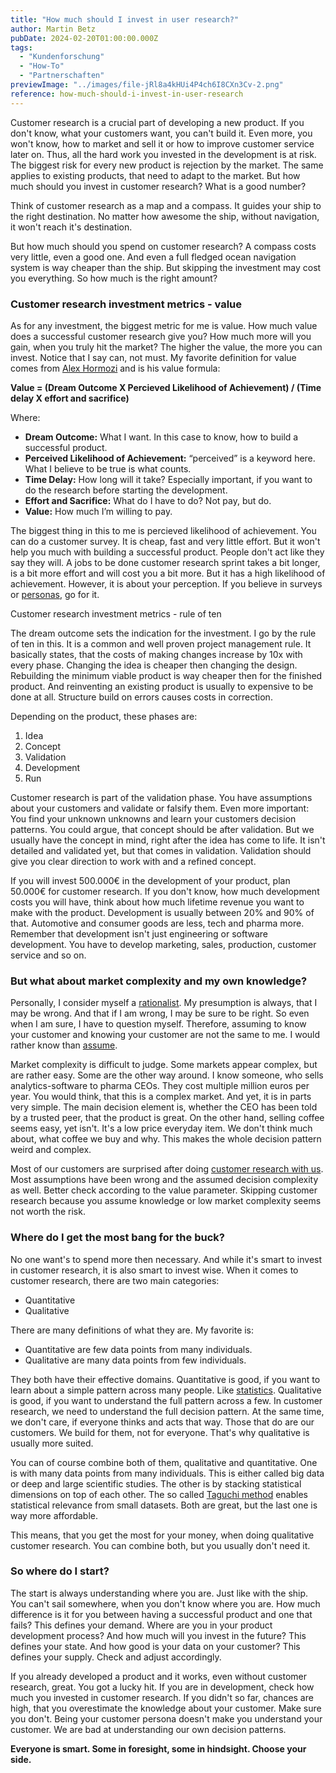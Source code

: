 ```yaml
---
title: "How much should I invest in user research?"
author: Martin Betz
pubDate: 2024-02-20T01:00:00.000Z
tags:
  - "Kundenforschung"
  - "How-To"
  - "Partnerschaften"
previewImage: "../images/file-jRl8a4kHUi4P4ch6I8CXn3Cv-2.png"
reference: how-much-should-i-invest-in-user-research
---
```


Customer research is a crucial part of developing a new product. If you don't know, what your customers want, you can't build it. Even more, you won't know, how to market and sell it or how to improve customer service later on. Thus, all the hard work you invested in the development is at risk. The biggest risk for every new product is rejection by the market. The same applies to existing products, that need to adapt to the market. But how much should you invest in customer research? What is a good number?

Think of customer research as a map and a compass. It guides your ship to the right destination. No matter how awesome the ship, without navigation, it won't reach it's destination.

But how much should you spend on customer research? A compass costs very little, even a good one. And even a full fledged ocean navigation system is way cheaper than the ship. But skipping the investment may cost you everything. So how much is the right amount?

### Customer research investment metrics - value

As for any investment, the biggest metric for me is value. How much value does a successful customer research give you? How much more will you gain, when you truly hit the market? The higher the value, the more you can invest. Notice that I say can, not must. My favorite definition for value comes from [Alex Hormozi](https://youtu.be/5MHQr-Z17Hc?si=70EbQjnUnAeANS2b&t=72) and is his value formula:

**Value = (Dream Outcome X Percieved Likelihood of Achievement) / (Time delay X effort and sacrifice)**

Where:

- **Dream Outcome:** What I want. In this case to know, how to build a successful product.
- **Perceived Likelihood of Achievement:** “perceived” is a keyword here. What I believe to be true is what counts.
- **Time Delay:** How long will it take? Especially important, if you want to do the research before starting the development.
- **Effort and Sacrifice:** What do I have to do? Not pay, but do.
- **Value:** How much I’m willing to pay.

The biggest thing in this to me is percieved likelihood of achievement. You can do a customer survey. It is cheap, fast and very little effort. But it won't help you much with building a successful product. People don't act like they say they will. A jobs to be done customer research sprint takes a bit longer, is a bit more effort and will cost you a bit more. But it has a high likelihood of achievement. However, it is about your perception. If you believe in surveys or [personas](/en/blog/are-personas-useful-for-product-development/), go for it.

Customer research investment metrics - rule of ten

The dream outcome sets the indication for the investment. I go by the rule of ten in this. It is a common and well proven project management rule. It basically states, that the costs of making changes increase by 10x with every phase. Changing the idea is cheaper then changing the design. Rebuilding the minimum viable product is way cheaper then for the finished product. And reinventing an existing product is usually to expensive to be done at all. Structure build on errors causes costs in correction. 

Depending on the product, these phases are:

1. Idea
2. Concept
3. Validation
4. Development
5. Run

Customer research is part of the validation phase. You have assumptions about your customers and validate or falsify them. Even more important: You find your unknown unknowns and learn your customers decision patterns. You could argue, that concept should be after validation. But we usually have the concept in mind, right after the idea has come to life. It isn't detailed and validated yet, but that comes in validation. Validation should give you clear direction to work with and a refined concept.

If you will invest 500.000€ in the development of your product, plan 50.000€ for customer research. If you don't know, how much development costs you will have, think about how much lifetime revenue you want to make with the product. Development is usually between 20% and 90% of that. Automotive and consumer goods are less, tech and pharma more. Remember that development isn't just engineering or software development. You have to develop marketing, sales, production, customer service and so on.

### But what about market complexity and my own knowledge?

Personally, I consider myself a [rationalist](https://www.lesswrong.com/). My presumption is always, that I may be wrong. And that if I am wrong, I may be sure to be right. So even when I am sure, I have to question myself. Therefore, assuming to know your customer and knowing your customer are not the same to me. I would rather know than [assume](/en/blog/we-assume-a-world-that-isnt-there/). 

Market complexity is difficult to judge. Some markets appear complex, but are rather easy. Some are the other way around. I know someone, who sells analytics-software to pharma CEOs. They cost multiple million euros per year. You would think, that this is a complex market. And yet, it is in parts very simple. The main decision element is, whether the CEO has been told by a trusted peer, that the product is great. On the other hand, selling coffee seems easy, yet isn't. It's a low price everyday item. We don't think much about, what coffee we buy and why. This makes the whole decision pattern weird and complex.

Most of our customers are surprised after doing [customer research with us](/services/jobs-to-be-done-agency/). Most assumptions have been wrong and the assumed decision complexity as well. Better check according to the value parameter. Skipping customer research because you assume knowledge or low market complexity seems not worth the risk.

### Where do I get the most bang for the buck?

No one want's to spend more then necessary. And while it's smart to invest in customer research, it is also smart to invest wise. When it comes to customer research, there are two main categories:

- Quantitative
- Qualitative

There are many definitions of what they are. My favorite is:

- Quantitative are few data points from many individuals.
- Qualitative are many data points from few individuals.

They both have their effective domains. Quantitative is good, if you want to learn about a simple pattern across many people. Like [statistics](https://www.statista.com/). Qualitative is good, if you want to understand the full pattern across a few. In customer research, we need to understand the full decision pattern. At the same time, we don't care, if everyone thinks and acts that way. Those that do are our customers. We build for them, not for everyone. That's why qualitative is usually more suited.

You can of course combine both of them, qualitative and quantitative. One is with many data points from many individuals. This is either called big data or deep and large scientific studies. The other is by stacking statistical dimensions on top of each other. The so called [Taguchi method](https://en.wikipedia.org/wiki/Taguchi_methods) enables statistical relevance from small datasets. Both are great, but the last one is way more affordable.

This means, that you get the most for your money, when doing qualitative customer research. You can combine both, but you usually don't need it.

### So where do I start?

The start is always understanding where you are. Just like with the ship. You can't sail somewhere, when you don't know where you are. How much difference is it for you between having a successful product and one that fails? This defines your demand. Where are you in your product development process? And how much will you invest in the future? This defines your state. And how good is your data on your customer? This defines your supply. Check and adjust accordingly.

If you already developed a product and it works, even without customer research, great. You got a lucky hit. If you are in development, check how much you invested in customer research. If you didn't so far, chances are high, that you overestimate the knowledge about your customer. Make sure you don't. Being your customer persona doesn't make you understand your customer. We are bad at understanding our own decision patterns.

**Everyone is smart. Some in foresight, some in hindsight. Choose your side.**
